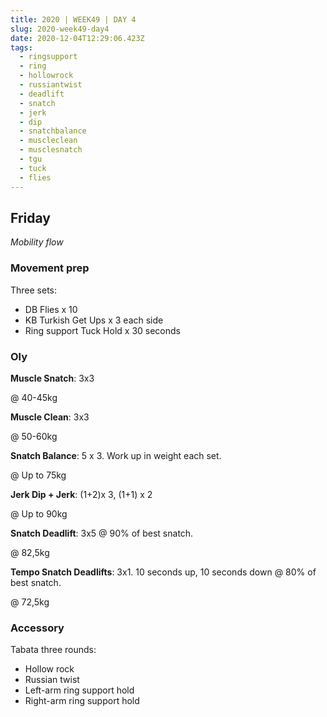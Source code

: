 ```yaml
---
title: 2020 | WEEK49 | DAY 4
slug: 2020-week49-day4
date: 2020-12-04T12:29:06.423Z
tags:
  - ringsupport
  - ring
  - hollowrock
  - russiantwist
  - deadlift
  - snatch
  - jerk
  - dip
  - snatchbalance
  - muscleclean
  - musclesnatch
  - tgu
  - tuck
  - flies
---
```

## Friday

*Mobility flow*

### Movement prep

Three sets:

* DB Flies x 10
* KB Turkish Get Ups x 3 each side
* Ring support Tuck Hold x 30 seconds

### Oly

**Muscle Snatch**: 3x3

@ 40-45kg

**Muscle Clean**: 3x3

@ 50-60kg

**Snatch Balance**: 5 x 3. Work up in weight each set.

@ Up to 75kg

**Jerk Dip + Jerk**: (1+2)x 3, (1+1) x 2

@ Up to 90kg

**Snatch Deadlift**: 3x5 @ 90% of best snatch.

@ 82,5kg

**Tempo Snatch Deadlifts**: 3x1. 10 seconds up, 10 seconds down @ 80% of best snatch.

@ 72,5kg

### Accessory

Tabata three rounds:

* Hollow rock
* Russian twist
* Left-arm ring support hold
* Right-arm ring support hold